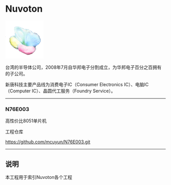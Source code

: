 ﻿
# Nuvoton

[![sites](docs/mcuyun.png)](http://www.mcuyun.com)

台湾的半导体公司，2008年7月自华邦电子分割成立，为华邦电子百分之百拥有的子公司。

新唐科技主要产品线为消费电子IC（Consumer Electronics IC）、电脑IC（Computer IC）、晶圆代工服务（Foundry Service）。

---

### N76E003

高性价比8051单片机


工程仓库

https://github.com/mcuyun/N76E003.git

---

## 说明

本工程用于索引Nuvoton各个工程

